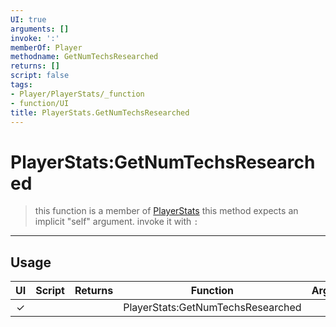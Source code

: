 ```yaml
---
UI: true
arguments: []
invoke: ':'
memberOf: Player
methodname: GetNumTechsResearched
returns: []
script: false
tags:
- Player/PlayerStats/_function
- function/UI
title: PlayerStats.GetNumTechsResearched
---
```

# PlayerStats:GetNumTechsResearched
> this function is a member of [PlayerStats](civ-6/lua/PlayerStats.md)
> this method expects an implicit "self" argument. invoke it with `:`
-----
## Usage
|  UI | Script | Returns | Function | Arguments |
|:---:|:------:|-------:|:--------:|:---------|
|✓| ||PlayerStats:GetNumTechsResearched||
